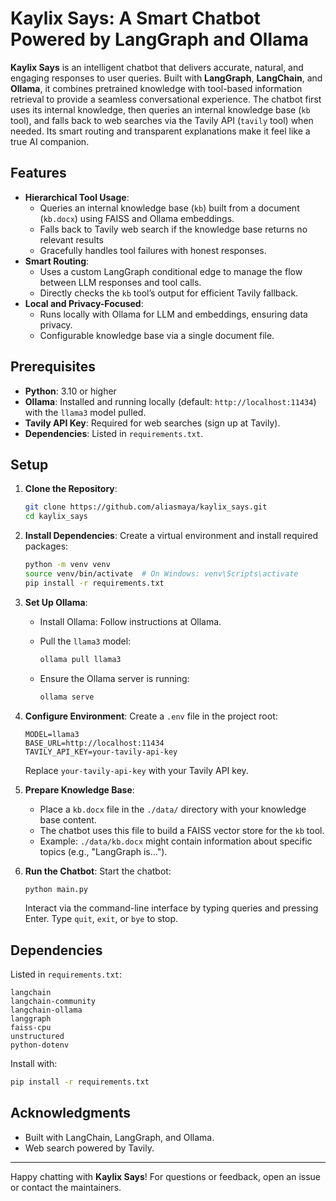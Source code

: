 # Kaylix Says: A Smart Chatbot Powered by LangGraph and Ollama

**Kaylix Says** is an intelligent chatbot that delivers accurate, natural, and engaging responses to user queries. Built with **LangGraph**, **LangChain**, and **Ollama**, it combines pretrained knowledge with tool-based information retrieval to provide a seamless conversational experience. The chatbot first uses its internal knowledge, then queries an internal knowledge base (`kb` tool), and falls back to web searches via the Tavily API (`tavily` tool) when needed. Its smart routing and transparent explanations make it feel like a true AI companion.

## Features

- **Hierarchical Tool Usage**:
  - Queries an internal knowledge base (`kb`) built from a document (`kb.docx`) using FAISS and Ollama embeddings.
  - Falls back to Tavily web search if the knowledge base returns no relevant results
  - Gracefully handles tool failures with honest responses.
- **Smart Routing**:
  - Uses a custom LangGraph conditional edge to manage the flow between LLM responses and tool calls.
  - Directly checks the `kb` tool’s output for efficient Tavily fallback.
- **Local and Privacy-Focused**:
  - Runs locally with Ollama for LLM and embeddings, ensuring data privacy.
  - Configurable knowledge base via a single document file.

## Prerequisites

- **Python**: 3.10 or higher
- **Ollama**: Installed and running locally (default: `http://localhost:11434`) with the `llama3` model pulled.
- **Tavily API Key**: Required for web searches (sign up at Tavily).
- **Dependencies**: Listed in `requirements.txt`.

## Setup

1. **Clone the Repository**:

   ```bash
   git clone https://github.com/aliasmaya/kaylix_says.git
   cd kaylix_says
   ```

2. **Install Dependencies**: Create a virtual environment and install required packages:

   ```bash
   python -m venv venv
   source venv/bin/activate  # On Windows: venv\Scripts\activate
   pip install -r requirements.txt
   ```

3. **Set Up Ollama**:

   - Install Ollama: Follow instructions at Ollama.

   - Pull the `llama3` model:

     ```bash
     ollama pull llama3
     ```

   - Ensure the Ollama server is running:

     ```bash
     ollama serve
     ```

4. **Configure Environment**: Create a `.env` file in the project root:

   ```env
   MODEL=llama3
   BASE_URL=http://localhost:11434
   TAVILY_API_KEY=your-tavily-api-key
   ```

   Replace `your-tavily-api-key` with your Tavily API key.

5. **Prepare Knowledge Base**:

   - Place a `kb.docx` file in the `./data/` directory with your knowledge base content.
   - The chatbot uses this file to build a FAISS vector store for the `kb` tool.
   - Example: `./data/kb.docx` might contain information about specific topics (e.g., "LangGraph is...").

6. **Run the Chatbot**: Start the chatbot:

   ```bash
   python main.py
   ```

   Interact via the command-line interface by typing queries and pressing Enter. Type `quit`, `exit`, or `bye` to stop.

## Dependencies

Listed in `requirements.txt`:

```
langchain
langchain-community
langchain-ollama
langgraph
faiss-cpu
unstructured
python-dotenv
```

Install with:

```bash
pip install -r requirements.txt
```

## Acknowledgments

- Built with LangChain, LangGraph, and Ollama.
- Web search powered by Tavily.

---

Happy chatting with **Kaylix Says**! For questions or feedback, open an issue or contact the maintainers.
